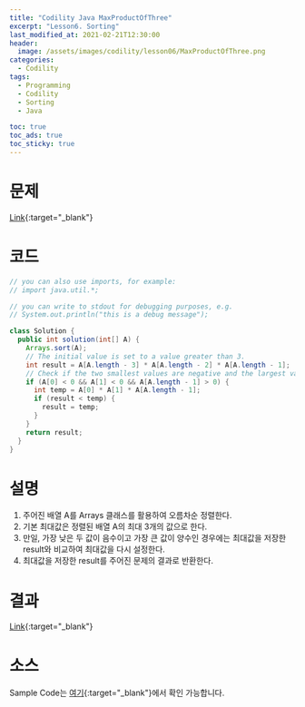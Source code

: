 ```yaml
---
title: "Codility Java MaxProductOfThree"
excerpt: "Lesson6. Sorting"
last_modified_at: 2021-02-21T12:30:00
header:
  image: /assets/images/codility/lesson06/MaxProductOfThree.png
categories:
  - Codility
tags:
  - Programming
  - Codility
  - Sorting
  - Java

toc: true
toc_ads: true
toc_sticky: true
---
```

# 문제
[Link](https://app.codility.com/programmers/lessons/6-sorting/max_product_of_three/){:target="_blank"}

# 코드
```java
// you can also use imports, for example:
// import java.util.*;

// you can write to stdout for debugging purposes, e.g.
// System.out.println("this is a debug message");

class Solution {
  public int solution(int[] A) {
    Arrays.sort(A);
    // The initial value is set to a value greater than 3.
    int result = A[A.length - 3] * A[A.length - 2] * A[A.length - 1];
    // Check if the two smallest values are negative and the largest value is positive.
    if (A[0] < 0 && A[1] < 0 && A[A.length - 1] > 0) {
      int temp = A[0] * A[1] * A[A.length - 1];
      if (result < temp) {
        result = temp;
      }
    }
    return result;
  }
}
```

# 설명
1. 주어진 배열 A를 Arrays 클래스를 활용하여 오름차순 정렬한다.
2. 기본 최대값은 정렬된 배열 A의 최대 3개의 값으로 한다.
3. 만일, 가장 낮은 두 값이 음수이고 가장 큰 값이 양수인 경우에는 최대값을 저장한 result와 비교하여 최대값을 다시 설정한다.
4. 최대값을 저장한 result를 주어진 문제의 결과로 반환한다.

# 결과
[Link](https://app.codility.com/demo/results/training6ZYATQ-GE7/){:target="_blank"}

# 소스
Sample Code는 [여기](https://github.com/GracefulSoul/codility/blob/master/src/main/java/gracefulsoul/lesson06/MaxProductOfThree.java){:target="_blank"}에서 확인 가능합니다.